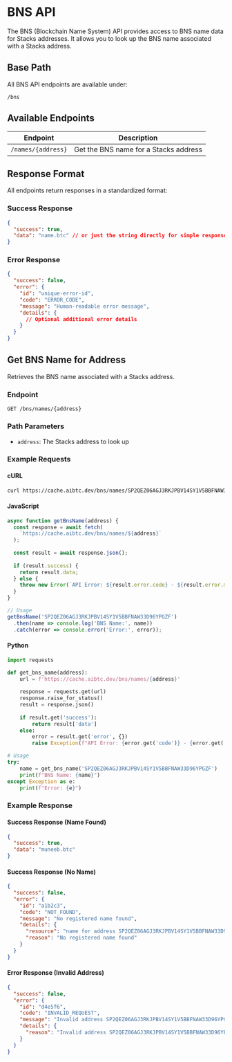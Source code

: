 # BNS API

The BNS (Blockchain Name System) API provides access to BNS name data for Stacks addresses. It allows you to look up the BNS name associated with a Stacks address.

## Base Path

All BNS API endpoints are available under:
```
/bns
```

## Available Endpoints

| Endpoint | Description |
|----------|-------------|
| `/names/{address}` | Get the BNS name for a Stacks address |

## Response Format

All endpoints return responses in a standardized format:

### Success Response
```json
{
  "success": true,
  "data": "name.btc" // or just the string directly for simple responses
}
```

### Error Response
```json
{
  "success": false,
  "error": {
    "id": "unique-error-id",
    "code": "ERROR_CODE",
    "message": "Human-readable error message",
    "details": {
      // Optional additional error details
    }
  }
}
```

## Get BNS Name for Address

Retrieves the BNS name associated with a Stacks address.

### Endpoint

```
GET /bns/names/{address}
```

### Path Parameters
- `address`: The Stacks address to look up

### Example Requests

#### cURL

```bash
curl https://cache.aibtc.dev/bns/names/SP2QEZ06AGJ3RKJPBV14SY1V5BBFNAW33D96YPGZF
```

#### JavaScript

```javascript
async function getBnsName(address) {
  const response = await fetch(
    `https://cache.aibtc.dev/bns/names/${address}`
  );
  
  const result = await response.json();
  
  if (result.success) {
    return result.data;
  } else {
    throw new Error(`API Error: ${result.error.code} - ${result.error.message}`);
  }
}

// Usage
getBnsName('SP2QEZ06AGJ3RKJPBV14SY1V5BBFNAW33D96YPGZF')
  .then(name => console.log('BNS Name:', name))
  .catch(error => console.error('Error:', error));
```

#### Python

```python
import requests

def get_bns_name(address):
    url = f'https://cache.aibtc.dev/bns/names/{address}'
    
    response = requests.get(url)
    response.raise_for_status()
    result = response.json()
    
    if result.get('success'):
        return result['data']
    else:
        error = result.get('error', {})
        raise Exception(f"API Error: {error.get('code')} - {error.get('message')}")

# Usage
try:
    name = get_bns_name('SP2QEZ06AGJ3RKJPBV14SY1V5BBFNAW33D96YPGZF')
    print(f"BNS Name: {name}")
except Exception as e:
    print(f"Error: {e}")
```

### Example Response

#### Success Response (Name Found)
```json
{
  "success": true,
  "data": "muneeb.btc"
}
```

#### Success Response (No Name)
```json
{
  "success": false,
  "error": {
    "id": "a1b2c3",
    "code": "NOT_FOUND",
    "message": "No registered name found",
    "details": {
      "resource": "name for address SP2QEZ06AGJ3RKJPBV14SY1V5BBFNAW33D96YPGZF",
      "reason": "No registered name found"
    }
  }
}
```

#### Error Response (Invalid Address)
```json
{
  "success": false,
  "error": {
    "id": "d4e5f6",
    "code": "INVALID_REQUEST",
    "message": "Invalid address SP2QEZ06AGJ3RKJPBV14SY1V5BBFNAW33D96YPGZF1, valid Stacks address required",
    "details": {
      "reason": "Invalid address SP2QEZ06AGJ3RKJPBV14SY1V5BBFNAW33D96YPGZF1, valid Stacks address required"
    }
  }
}
```
